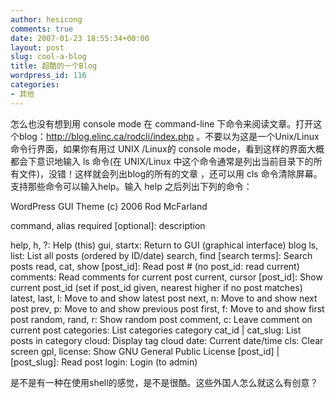 ```yaml
---
author: hesicong
comments: true
date: 2007-01-23 18:55:34+00:00
layout: post
slug: cool-a-blog
title: 超酷的一个Blog
wordpress_id: 116
categories:
- 其他
---
```


怎么也没有想到用 console mode 在 command-line 下命令来阅读文章。打开这个blog：http://blog.elinc.ca/rodcli/index.php 。不要以为这是一个Unix/Linux命令行界面，如果你有用过 UNIX /Linux的 console mode，看到这样的界面大概都会下意识地输入 ls 命令(在 UNIX/Linux 中这个命令通常是列出当前目录下的所有文件)，没错！这样就会列出blog的所有的文章 ，还可以用 cls 命令清除屏幕。支持那些命令可以输入help。输入 help 之后列出下列的命令：

WordPress GUI Theme (c) 2006 Rod McFarland

command, alias required [optional]: description

help, h, ?:                    Help (this)
gui, startx:                   Return to GUI (graphical interface) blog
ls, list:                      List all posts (ordered by ID/date)
search, find [search terms]:   Search posts
read, cat, show [post_id]:     Read post # (no post_id: read current)
comments:                      Read comments for current post
current, cursor [post_id]:     Show current post_id (set if post_id
given, nearest higher if no post
matches)
latest, last, l:               Move to and show latest post
next, n:                       Move to and show next post
prev, p:                       Move to and show previous post
first, f:                      Move to and show first post
random, rand, r:               Show random post
comment, c:                    Leave comment on current post
categories:                    List categories
category cat_id | cat_slug:    List posts in category
cloud:                         Display tag cloud
date:                          Current date/time
cls:                           Clear screen
gpl, license:                  Show GNU General Public License
[post_id] | [post_slug]:       Read post
login:                         Login (to admin)

是不是有一种在使用shell的感觉，是不是很酷。这些外国人怎么就这么有创意？
